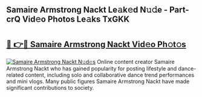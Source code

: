## Samaire Armstrong Nackt Le𝚊k𝚎d N𝚞𝚍e - Part-crQ Vid𝚎o Photos Le𝚊ks TxGKK

# <h2><a href="http://fb6m02.evod.top/?m=Samaire+Armstrong+Nackt">🔗 👉🔴 Samaire Armstrong Nackt Vid𝚎o Ph𝚘t𝚘s</a></h2>

[![Samaire Armstrong Nackt N𝚞d𝚎s](https://i.imgur.com/8V9OHl7.gif)](http://fb6m02.evod.top/?m=Samaire+Armstrong+Nackt)
Online content creator Samaire Armstrong Nackt who has gained popularity for posting lifestyle and dance-related content, including solo and collaborative dance trend performances and mini vlogs. Many public figures Samaire Armstrong Nackt have made significant contributions to society. 
